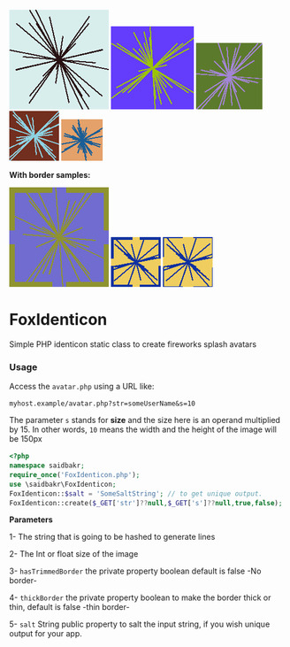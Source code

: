 ![Avatar](avatar.png)
![Avatar](avatar1.png)
![Avatar](avatar2.png)
![Avatar](avatar3.png)
![Avatar](avatar4.png)

**With border samples:**

![Avatar](avatar5.png)
![Avatar](avatar6.png)
![Avatar](avatar7.png)
# FoxIdenticon
Simple PHP identicon static class to create fireworks splash avatars

### Usage

Access the `avatar.php` using a URL like:
```
myhost.example/avatar.php?str=someUserName&s=10
```
The parameter `s` stands for **size** and the size here is an operand multiplied by 15. In other words, `10` means the width and the height of the image will be 150px

```php
<?php
namespace saidbakr;
require_once('FoxIdenticon.php');
use \saidbakr\FoxIdenticon;
FoxIdenticon::$salt = 'SomeSaltString'; // to get unique output.
FoxIdenticon::create($_GET['str']??null,$_GET['s']??null,true,false);

```
**Parameters**

1- The string that is going to be hashed to generate lines

2- The Int or float size of the image 

3- `hasTrimmedBorder` the private property boolean default is false -No border-

4- `thickBorder` the private property boolean to make the border thick or thin, default is false -thin border-

5- `salt` String public property to salt the input string, if you wish unique output for your app.

